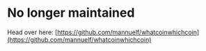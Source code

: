 # No longer maintained

Head over here: [https://github.com/mannuelf/whatcoinwhichcoin](https://github.com/mannuelf/whatcoinwhichcoin)
